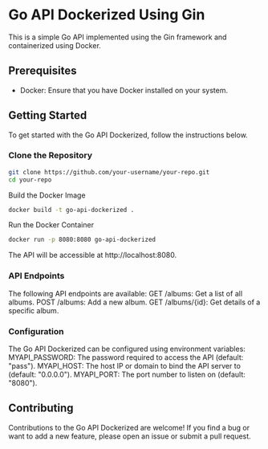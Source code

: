 # Go API Dockerized Using Gin

This is a simple Go API implemented using the Gin framework and containerized using Docker.

## Prerequisites

- Docker: Ensure that you have Docker installed on your system.

## Getting Started

To get started with the Go API Dockerized, follow the instructions below.

### Clone the Repository

```bash
git clone https://github.com/your-username/your-repo.git
cd your-repo
```

Build the Docker Image
```bash
docker build -t go-api-dockerized .
```

Run the Docker Container
```bash
docker run -p 8080:8080 go-api-dockerized
```

The API will be accessible at http://localhost:8080.

### API Endpoints
The following API endpoints are available:
GET /albums: Get a list of all albums.
POST /albums: Add a new album.
GET /albums/{id}: Get details of a specific album.


### Configuration
The Go API Dockerized can be configured using environment variables:
MYAPI_PASSWORD: The password required to access the API (default: "pass").
MYAPI_HOST: The host IP or domain to bind the API server to (default: "0.0.0.0").
MYAPI_PORT: The port number to listen on (default: "8080").

## Contributing
Contributions to the Go API Dockerized are welcome! If you find a bug or want to add a new feature, please open an issue or submit a pull request.

